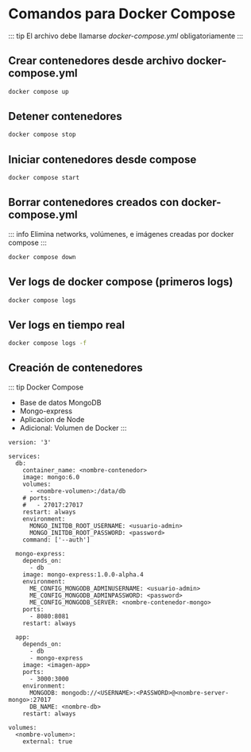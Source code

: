 # Comandos para Docker Compose

::: tip
El archivo debe llamarse *docker-compose.yml* obligatoriamente
:::

## Crear contenedores desde archivo docker-compose.yml

```bash
docker compose up
```

## Detener contenedores

```bash
docker compose stop
```

## Iniciar contenedores desde compose

```bash
docker compose start
```

## Borrar contenedores creados con docker-compose.yml

::: info
Elimina networks, volúmenes, e imágenes creadas por docker compose
:::

```bash
docker compose down
```

## Ver logs de docker compose (primeros logs)

```bash
docker compose logs
```

## Ver logs en tiempo real

```bash
docker compose logs -f
```

## Creación de contenedores
::: tip Docker Compose 
* Base de datos MongoDB
* Mongo-express
* Aplicacion de Node
* Adicional: Volumen de Docker
:::

```docker
version: '3'

services:
  db:
    container_name: <nombre-contenedor>
    image: mongo:6.0
    volumes:
      - <nombre-volumen>:/data/db
    # ports:
    #   - 27017:27017
    restart: always
    environment:
      MONGO_INITDB_ROOT_USERNAME: <usuario-admin> 
      MONGO_INITDB_ROOT_PASSWORD: <password>
    command: ['--auth']
  
  mongo-express:
    depends_on:
      - db
    image: mongo-express:1.0.0-alpha.4
    environment:
      ME_CONFIG_MONGODB_ADMINUSERNAME: <usuario-admin> 
      ME_CONFIG_MONGODB_ADMINPASSWORD: <password>
      ME_CONFIG_MONGODB_SERVER: <nombre-contenedor-mongo>
    ports:
      - 8080:8081
    restart: always
  
  app:
    depends_on:
      - db
      - mongo-express
    image: <imagen-app>
    ports:
      - 3000:3000
    environment:
      MONGODB: mongodb://<USERNAME>:<PASSWORD>@<nombre-server-mongo>:27017
      DB_NAME: <nombre-db>
    restart: always

volumes:
  <nombre-volumen>:
    external: true
```